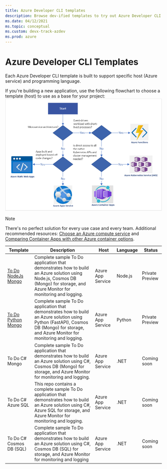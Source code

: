 ```yaml
---
title: Azure Developer CLI templates
description: Browse dev-ified templates to try out Azure Developer CLI using an Application template
ms.date: 04/12/2021
ms.topic: conceptual
ms.custom: devx-track-azdev
ms.prod: azure
---
```

# Azure Developer CLI Templates

Each Azure Developer CLI template is built to support specific host (Azure service) and programming language. 

If you're building a new application, use the following flowchart to choose a template (host) to use as a base for your project:
!["Host Decision Tree"](media/azure-dev-cli-templates/host-decision-tree.png)

> [!NOTE]
> There's no perfect solution for every use case and every team. Additional recommended resources: [Choose an Azure compute service](/azure/architecture/guide/technology-choices/compute-decision-tree) and [Comparing Container Apps with other Azure container options](https://docs.microsoft.com/en-us/azure/container-apps/compare-options).

| Template      | Description	 | Host	| Language | Status |
| ----------- | ----------- | --- | --- | --- |
| [To Do NodeJs Mongo](https://github.com/azure-samples/todo-nodejs-mongo) | Complete sample To Do application that demonstrates how to build an Azure solution using Node.js, Cosmos DB (Mongo) for storage, and Azure Monitor for monitoring and logging. | Azure App Service | Node.js | Private Preview |
| [To Do Python Mongo](https://github.com/azure-samples/todo-python-mongo) | Complete sample To Do application that demonstrates how to build an Azure solution using Python (FastAPI), Cosmos DB (Mongo) for storage, and Azure Monitor for monitoring and logging.  | Azure App Service | Python | Private Preview |
| To Do C# Mongo | Complete sample To Do application that demonstrates how to build an Azure solution using C#, Cosmos DB (Mongo) for storage, and Azure Monitor for monitoring and logging. | Azure App Service | .NET | Coming soon |
| To Do C# Azure SQL | This repo contains a complete sample To Do application that demonstrates how to build an Azure solution using C#, Azure SQL for storage, and Azure Monitor for monitoring and logging. | Azure App Service | .NET | Coming soon |
| To Do C# Cosmos DB (SQL) | Complete sample To Do application that demonstrates how to build an Azure solution using C#, Cosmos DB (SQL) for storage, and Azure Monitor for monitoring and logging | Azure App Service | .NET | Coming soon |